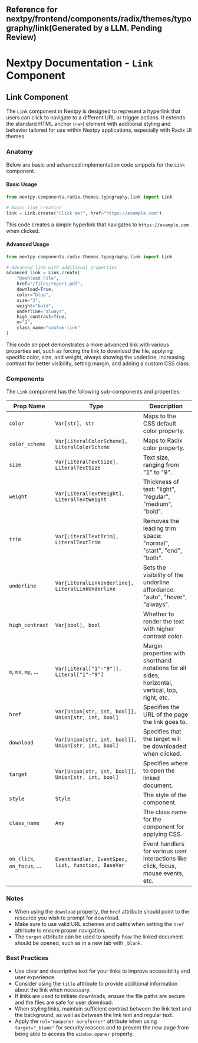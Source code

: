 ##  Reference for nextpy/frontend/components/radix/themes/typography/link(Generated by a LLM. Pending Review)

# Nextpy Documentation - `Link` Component

## Link Component

The `Link` component in Nextpy is designed to represent a hyperlink that users can click to navigate to a different URL or trigger actions. It extends the standard HTML anchor (`<a>`) element with additional styling and behavior tailored for use within Nextpy applications, especially with Radix UI themes.

### Anatomy

Below are basic and advanced implementation code snippets for the `Link` component.

#### Basic Usage

```python
from nextpy.components.radix.themes.typography.link import Link

# Basic link creation
link = Link.create("Click me!", href="https://example.com")
```

This code creates a simple hyperlink that navigates to `https://example.com` when clicked.

#### Advanced Usage

```python
from nextpy.components.radix.themes.typography.link import Link

# Advanced link with additional properties
advanced_link = Link.create(
    "Download File",
    href="/files/report.pdf",
    download=True,
    color="blue",
    size="3",
    weight="bold",
    underline="always",
    high_contrast=True,
    m="2",
    class_name="custom-link"
)
```

This code snippet demonstrates a more advanced link with various properties set, such as forcing the link to download the file, applying specific color, size, and weight, always showing the underline, increasing contrast for better visibility, setting margin, and adding a custom CSS class.

### Components

The `Link` component has the following sub-components and properties:

| Prop Name          | Type                                                           | Description                                                                                       |
|--------------------|----------------------------------------------------------------|---------------------------------------------------------------------------------------------------|
| `color`            | `Var[str], str`                                                | Maps to the CSS default color property.                                                           |
| `color_scheme`     | `Var[LiteralColorScheme], LiteralColorScheme`                  | Maps to Radix color property.                                                                     |
| `size`             | `Var[LiteralTextSize], LiteralTextSize`                        | Text size, ranging from "1" to "9".                                                               |
| `weight`           | `Var[LiteralTextWeight], LiteralTextWeight`                    | Thickness of text: "light", "regular", "medium", "bold".                                          |
| `trim`             | `Var[LiteralTextTrim], LiteralTextTrim`                        | Removes the leading trim space: "normal", "start", "end", "both".                                 |
| `underline`        | `Var[LiteralLinkUnderline], LiteralLinkUnderline`              | Sets the visibility of the underline affordance: "auto", "hover", "always".                        |
| `high_contrast`    | `Var[bool], bool`                                              | Whether to render the text with higher contrast color.                                             |
| `m`, `mx`, `my`, ... | `Var[Literal["1"-"9"]], Literal["1"-"9"]`                        | Margin properties with shorthand notations for all sides, horizontal, vertical, top, right, etc.  |
| `href`             | `Var[Union[str, int, bool]], Union[str, int, bool]`            | Specifies the URL of the page the link goes to.                                                    |
| `download`         | `Var[Union[str, int, bool]], Union[str, int, bool]`            | Specifies that the target will be downloaded when clicked.                                         |
| `target`           | `Var[Union[str, int, bool]], Union[str, int, bool]`            | Specifies where to open the linked document.                                                       |
| `style`            | `Style`                                                        | The style of the component.                                                                        |
| `class_name`       | `Any`                                                          | The class name for the component for applying CSS.                                                 |
| `on_click`, `on_focus`, ... | `EventHandler, EventSpec, list, function, BaseVar`          | Event handlers for various user interactions like click, focus, mouse events, etc.                 |

### Notes

- When using the `download` property, the `href` attribute should point to the resource you wish to prompt for download.
- Make sure to use valid URL schemes and paths when setting the `href` attribute to ensure proper navigation.
- The `target` attribute can be used to specify how the linked document should be opened, such as in a new tab with `_blank`.

### Best Practices

- Use clear and descriptive text for your links to improve accessibility and user experience.
- Consider using the `title` attribute to provide additional information about the link when necessary.
- If links are used to initiate downloads, ensure the file paths are secure and the files are safe for user download.
- When styling links, maintain sufficient contrast between the link text and the background, as well as between the link text and regular text.
- Apply the `rel="noopener noreferrer"` attribute when using `target="_blank"` for security reasons and to prevent the new page from being able to access the `window.opener` property.